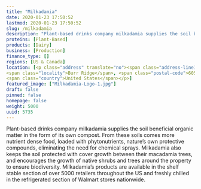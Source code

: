 ```yaml
---
title: "Milkadamia"
date: 2020-01-23 17:50:52
lastmod: 2020-01-23 17:50:52
slug: /milkadamia
description: "Plant-based drinks company milkadamia supplies the soil beneficial organic matter in the form of its own compost. From these soils comes more nutrient dense food, loaded with phytonutrients, nature’s own protective compounds, eliminating the need for chemical sprays. Milkadamia also keeps the soil protected with cover growth between their macadamia trees, and encourages the growth of native shrubs and trees around the property to ensure biodiversity."
proteins: [Plant-Based]
products: [Dairy]
business: [Production]
finance_type: []
regions: [US & Canada]
location: [<p class="address" translate="no"><span class="address-line1">South Madison Street</span><br>
<span class="locality">Burr Ridge</span>, <span class="postal-code">60527</span><br>
<span class="country">United States</span></p>]
featured_image: ["Milkadamia-Logo-1.jpg"]
draft: false
pinned: false
homepage: false
weight: 5000
uuid: 5735
---
```

<p>Plant-based drinks company milkadamia supplies the soil beneficial organic matter in the form of its own compost. From these soils comes more nutrient dense food, loaded with phytonutrients, nature’s own protective compounds, eliminating the need for chemical sprays. Milkadamia also keeps the soil protected with cover growth between their macadamia trees, and encourages the growth of native shrubs and trees around the property to ensure biodiversity. Milkadamia’s products are available in the shelf stable section of over 5000 retailers throughout the US and freshly chilled in the refrigerated section of Walmart stores nationwide.</p>
